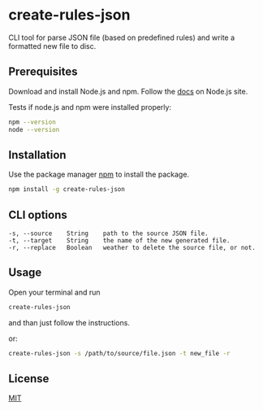 # create-rules-json

CLI tool for parse JSON file (based on predefined rules) and write a formatted new file to disc.

## Prerequisites

Download and install Node.js and npm. Follow the [docs](https://nodejs.org/en/download/) on Node.js site.

Tests if node.js and npm were installed properly:
```bash
npm --version
node --version
```

## Installation

Use the package manager [npm](https://www.npmjs.com/) to install the package.

```bash
npm install -g create-rules-json
```

## CLI options
```
-s, --source    String    path to the source JSON file.
-t, --target    String    the name of the new generated file.
-r, --replace   Boolean   weather to delete the source file, or not. 
```

## Usage
Open your terminal and run
```bash
create-rules-json
```
and than just follow the instructions.


or:
```bash
create-rules-json -s /path/to/source/file.json -t new_file -r
```

## License
[MIT](https://choosealicense.com/licenses/mit/)